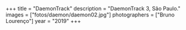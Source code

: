 +++
title = "DaemonTrack"
description = "DaemonTrack 3, São Paulo."
images = ["fotos/daemon/daemon02.jpg"]
photographers = ["Bruno Lourenço"]
year = "2019"
+++
